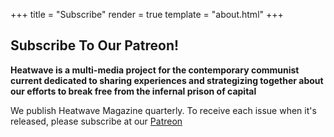 +++
title = "Subscribe"
render = true
template = "about.html"
+++

## Subscribe To Our Patreon!

**Heatwave is a multi-media project for the contemporary communist current dedicated to sharing experiences and strategizing together about our efforts to break free from the infernal prison of capital** 

We publish Heatwave Magazine quarterly. To receive each issue when it's released, please subscribe at our [Patreon](www.patreon.com/HeatwaveMag)

